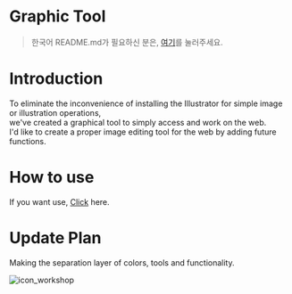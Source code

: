 # Graphic Tool
> 한국어 README.md가 필요하신 분은, [여기](https://github.com/diayoak/Graphic-Tool)를 눌러주세요.

Introduction
=============
To eliminate the inconvenience of installing the Illustrator for simple image or illustration operations, <br/>
we've created a graphical tool to simply access and work on the web. <br/>
I'd like to create a proper image editing tool for the web by adding future functions.

How to use
=============
If you want use, [Click](https://diayoak.github.io/Graphic-Tool/) here. <br/>

Update Plan
=============
Making the separation layer of colors, tools and functionality.

![icon_workshop](https://user-images.githubusercontent.com/50132941/68672300-a46b1000-0594-11ea-8f43-c99f509fd908.png)
